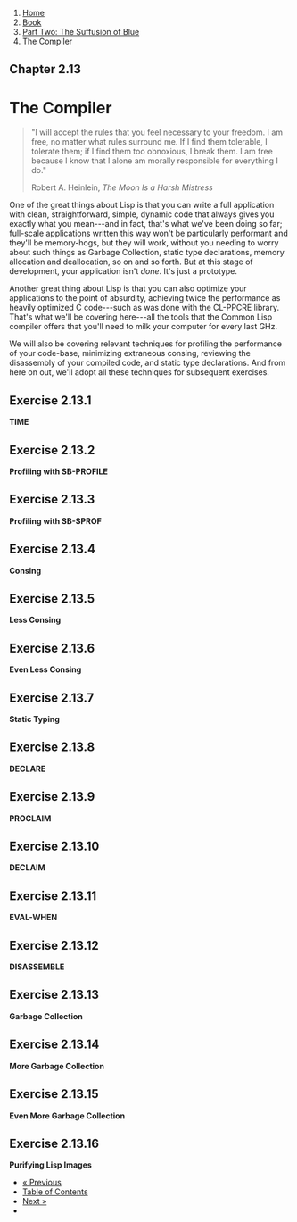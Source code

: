 <ol class="breadcrumb">
  <li><a href="/">Home</a></li>
  <li><a href="/book/">Book</a></li>
  <li><a href="/book/2-0-0-overview/">Part Two: The Suffusion of Blue</a></li>
  <li class="active">The Compiler</li>
</ol>

## Chapter 2.13

# The Compiler

> "I will accept the rules that you feel necessary to your freedom. I am free, no matter what rules surround me. If I find them tolerable, I tolerate them; if I find them too obnoxious, I break them. I am free because I know that I alone am morally responsible for everything I do."
> <footer>Robert A. Heinlein, <em>The Moon Is a Harsh Mistress</em></footer>

One of the great things about Lisp is that you can write a full application with clean, straightforward, simple, dynamic code that always gives you exactly what you mean---and in fact, that's what we've been doing so far; full-scale applications written this way won't be particularly performant and they'll be memory-hogs, but they will work, without you needing to worry about such things as Garbage Collection, static type declarations, memory allocation and deallocation, so on and so forth.  But at this stage of development, your application isn't *done*.  It's just a prototype.

Another great thing about Lisp is that you can also optimize your applications to the point of absurdity, achieving twice the performance as heavily optimized C code---such as was done with the CL-PPCRE library.  That's what we'll be covering here---all the tools that the Common Lisp compiler offers that you'll need to milk your computer for every last GHz.

We will also be covering relevant techniques for profiling the performance of your code-base, minimizing extraneous consing, reviewing the disassembly of your compiled code, and static type declarations.  And from here on out, we'll adopt all these techniques for subsequent exercises.

## Exercise 2.13.1

**TIME**

## Exercise 2.13.2

**Profiling with SB-PROFILE**

## Exercise 2.13.3

**Profiling with SB-SPROF**

## Exercise 2.13.4

**Consing**

## Exercise 2.13.5

**Less Consing**

## Exercise 2.13.6

**Even Less Consing**

## Exercise 2.13.7

**Static Typing**

## Exercise 2.13.8

**DECLARE**

## Exercise 2.13.9

**PROCLAIM**

## Exercise 2.13.10

**DECLAIM**

## Exercise 2.13.11

**EVAL-WHEN**

## Exercise 2.13.12

**DISASSEMBLE**

## Exercise 2.13.13

**Garbage Collection**

## Exercise 2.13.14

**More Garbage Collection**

## Exercise 2.13.15

**Even More Garbage Collection**

## Exercise 2.13.16

**Purifying Lisp Images**

<ul class="pager">
  <li class="previous"><a href="/book/2-12-0-2d-game/">&laquo; Previous</a></li>
  <li><a href="/book/">Table of Contents</a></li>
  <li class="next"><a href="/book/2-14-0-tree-shaker/">Next &raquo;</a><li>
</ul>
